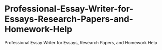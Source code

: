 # Professional-Essay-Writer-for-Essays-Research-Papers-and-Homework-Help
Professional Essay Writer for Essays, Research Papers, and Homework Help
